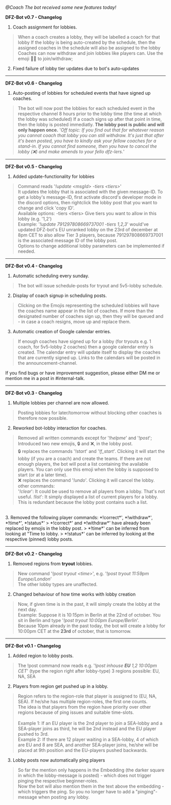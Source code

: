 *@Coach The bot received some new features today!*

**DFZ-Bot v0.7 - Changelog**

1. Coach assignment for lobbies.
> When a coach creates a lobby, they will be labelled a coach for that lobby
> If the lobby is being auto-created by the schedule, then the assigned coaches in the schedule will also be assigned to the lobby
> Coaches can now withdraw and join lobbies like players can. Use the emoji 🧑‍🏫 to join/withdraw; 

2. Fixed failure of lobby tier updates due to bot's auto-updates

---

**DFZ-Bot v0.6 - Changelog**

1. Auto-posting of lobbies for scheduled events that have signed up coaches.
> The bot will now post the lobbies for each scheduled event in the respective channel 8 hours prior to the lobby time (the time at which the lobby was scheduled)
> If a coach signs up after that point in time, then the lobby is posted immediatly. **The lobby post is public and will only happen once.** 
> '*Off topic: If you find out that for whatever reason you cannot coach that lobby you can still withdraw. It's just that after it's been posted, you have to kindly ask your fellow coaches for a stand-in. If you cannot find someone, then you have to cancel the lobby (❌) and make amends to your fello dfz-lers.*'

---

**DFZ-Bot v0.5 - Changelog**

1. Added update-functionality for lobbies
> Command reads '*!update &lt;msgId&gt; -tiers &lt;tiers&gt;*'<br/>
> It updates the lobby that is associated with the given message-ID. To get a lobby's message-ID, first activate discord's developer mode in the discord options, then rightclick the lobby post that you want to change and click 'copy ID'.<br/>
> Available options: -tiers &lt;tiers&gt; Give tiers you want to allow in this lobby (e.g. '1,2')<br/>
> Example: '*!update 791297808669737001 -tiers 1,2,3*' would've updated DFZ-bot's EU unranked lobby on the 23rd of december at 8pm CET to also allow Tier 3 players, because 791297808669737001 is the associated message ID of the lobby post.<br/>
> Options to change additional lobby parameters can be implemented if needed.

---

**DFZ-Bot v0.4 - Changelog**

1. Automatic scheduling every sunday.
> The bot will issue schedule-posts for tryout and 5v5-lobby schedule.

2. Display of coach signup in scheduling posts. 
> Clicking on the Emojis representing the scheduled lobbies will have the coaches name appear in the list of coaches.
> If more than the designated number of coaches sign up, then they will be queued and - in case a coach resigns, move up and replace them.

3. Automatic creation of Google calendar entries.
> If enough coaches have signed up for a lobby (for tryouts e.g. 1 coach, for 5v5-lobby 2 coaches) then a google calendar entry is created.
> The calendar entry will update itself to display the coaches that are currently signed up.
> Links to the calendars will be posted in the announcement-channel.

If you find bugs or have improvement suggestion, please either DM me or mention me in a post in #internal-talk.

---

**DFZ-Bot v0.3 - Changelog**

1. Multiple lobbies per channel are now allowed.
> Posting lobbies for later/tomorrow without blocking other coaches is therefore now possible.

2. Reworked bot-lobby interaction for coaches.<br/>
> Removed all written commands except for  '*!helpme*' and '*!post*'; Introduced two new emojis, 🔒 and ❌, in the lobby post.
> <br/>
> 🔒 replaces the commands '*!start*' and '*!f_start*'. Clicking it will start the lobby (if you are a coach) and create the teams.
> If there are not enough players, the bot will post a list containing the available players.
> You can only use this emoji when the lobby is supposed to start (or at a later time).
> <br/>
> ❌ replaces the command '*!undo*'. Clicking it will cancel the lobby.
> <br/>
> other commands:<br/>
> '*!clear*': It could be used to remove all players from a lobby. That's not useful.
> *!list*': It simply displayed a list of current players for a lobby. This is redundant because the lobby post contains such a list.
<br/>
3. Removed the following player commands: *!correct*', *!withdraw*', *!time*', *!status*'
> *!correct*' and *!withdraw*' have already been replaced by emojis in the lobby post.
> *!time*' can be inferred from looking at "Time to lobby.
> *!status*' can be inferred by looking at the respective (pinned) lobby posts.

---

**DFZ-Bot v0.2 - Changelog**

1. Removed regions from **tryout** lobbies. <br/>
> New command '*!post tryout &lt;time&gt;*', e.g. '*!post tryout 11:59pm Europe/London*'<br/>
> The other lobby types are unaffected.<br/>

2. Changed behaviour of how time works with lobby creation<br/>
> Now, if given time is in the past, it will simply create the lobby at the next day. <br/>
> Example: Suppose it is 10:15pm in Berlin at the 22nd of october. You sit in Berlin and type '*!post tryout 10:00pm Europe/Berlin*'.<br/>
> Because 10pm already in the past today, the bot will create a lobby for 10:00pm CET at the **23rd** of october, that is tomorrow.

---

**DFZ-Bot v0.1 - Changelog**

1. Added region to lobby posts.
> The !post command now reads e.g. '*!post inhouse* ***EU*** *1,2 10:00pm CET*' (type the region right after lobby-type)
> 3 regions possible: EU, NA, SEA
  
2. Players from region get pushed up in a lobby.
> Region refers to the region-role that player is assigned to (EU, NA, SEA). If he/she has multiple region-roles, the first one counts.<br/>
> The idea is that players from the region have priority over other regions because of ping issues and suitable time-slots.<br/>
> <br/>
> Example 1: If an EU player is the 2nd player to join a SEA-lobby and a SEA-player joins as third, he will be 2nd instead and the EU player pushed to 3rd.<br/>
> Example 2: If there are 12 player waiting in a SEA-lobby, 4 of which are EU and 8 are SEA, and another SEA-player joins, he/she will be placed at 9th position and the EU-players pushed backwards.<br/>
    
3. Lobby posts now automatically ping players<br/>
> So far the mention only happens in the Embedding (the darker square in which the lobby-message is posted) - which does not trigger pinging the respective beginner-roles.<br/>
> Now the bot will also mention them in the text above the embedding - which triggers the ping. So you no longer have to add a "pinging"-message when posting any lobby.
